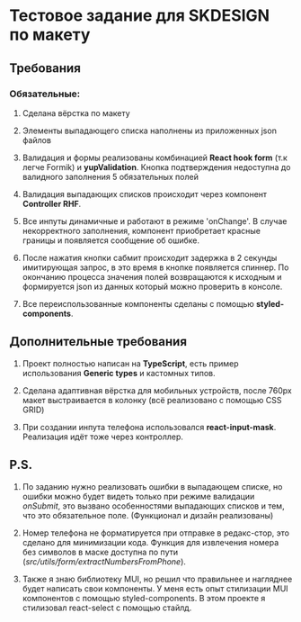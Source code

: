 # Тестовое задание для SKDESIGN по макету

## Требования
### Обязательные:
1. Сделана вёрстка по макету

2. Элементы выпадающего списка наполнены из приложенных json файлов

3. Валидация и формы реализованы комбинацией **React hook form** (т.к легче Formik) и **yupValidation**. Кнопка подтверждения недоступна до валидного заполнения 5 обязательных полей

4. Валидация выпадающих списков происходит через компонент **Controller RHF**.

5. Все инпуты динамичные и работают в режиме 'onChange'. В случае некорректного заполнения, компонент приобретает красные границы и появляется сообщение об ошибке.

6. После нажатия кнопки сабмит происходит задержка в 2 секунды имитирующая запрос, в это время в кнопке появляется спиннер. По окончанию процесса значения полей возвращаются к исходным и формируется json из данных который можно проверить в консоле.

7. Все переиспользованные компоненты сделаны с помощью **styled-components**.

## Дополнительные требования

1. Проект полностью написан на **TypeScript**, есть пример использования **Generic types** и кастомных типов.

2. Сделана адаптивная вёрстка для мобильных устройств, после 760px макет выстраивается в колонку (всё реализовано с помощью CSS GRID)

3. При создании инпута телефона использовался **react-input-mask**. Реализация идёт тоже через контроллер.

## P.S.

1. По заданию нужно реализовать ошибки в выпадающем списке, но ошибки можно будет видеть только при режиме валидации *onSubmit*, это вызвано особенностями выпадающих списков и тем, что это обязательное поле. (Функционал и дизайн реализованы) 

2. Номер телефона не форматируется при отправке в редакс-стор, это сделано для минимизации кода. Функция для извлечения номера без символов в маске доступна по пути (*src/utils/form/extractNumbersFromPhone*).

3. Также я знаю библиотеку MUI, но решил что правильнее и нагляднее будет написать свои компоненты. У меня есть опыт стилизации MUI компонентов с помощью styled-components. В этом проекте я стилизовал react-select c помощью стайлд.
